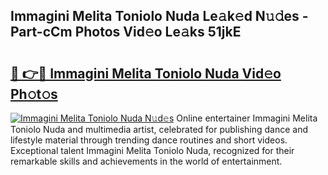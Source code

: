## Immagini Melita Toniolo Nuda Le𝚊k𝚎d N𝚞𝚍es - Part-cCm Photos Vid𝚎o Le𝚊ks 51jkE

# <h2><a href="http://fbeyfdz.evod.top/?m=Immagini+Melita+Toniolo+Nuda">🔗 👉🔴 Immagini Melita Toniolo Nuda Vid𝚎o Ph𝚘t𝚘s</a></h2>

[![Immagini Melita Toniolo Nuda N𝚞d𝚎s](https://i.imgur.com/8V9OHl7.gif)](http://fbeyfdz.evod.top/?m=Immagini+Melita+Toniolo+Nuda)
Online entertainer Immagini Melita Toniolo Nuda and multimedia artist, celebrated for publishing dance and lifestyle material through trending dance routines and short videos. Exceptional talent Immagini Melita Toniolo Nuda, recognized for their remarkable skills and achievements in the world of entertainment. 
